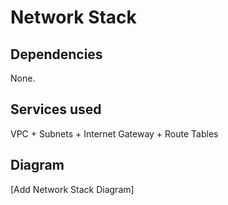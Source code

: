 # Network Stack

## Dependencies

None.

## Services used

VPC + Subnets + Internet Gateway + Route Tables

## Diagram

[Add Network Stack Diagram]
